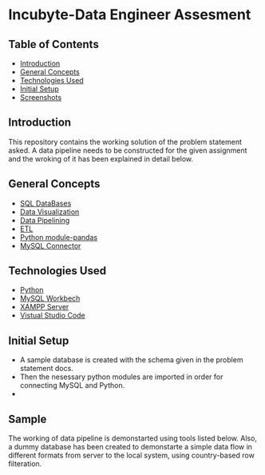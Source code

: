 # Incubyte-Data Engineer Assesment

## Table of Contents
* [Introduction](#introduction)
* [General Concepts](#general-concepts)
* [Technologies Used](#technologies-used)
* [Initial Setup](#initial-setup)
* [Screenshots](#screenshots)





## Introduction
This repository contains the working solution of the problem statement asked. A data pipeline needs to be constructed for the given assignment and the wroking of it has been explained in detail below.

## General Concepts
* [SQL DataBases](https://www.oracle.com/in/database/what-is-database/#:~:text=A%20database%20is%20an%20organized,database%20management%20system%20(DBMS).&text=The%20data%20can%20then%20be,updated%2C%20controlled%2C%20and%20organized.)
* [Data Visualization](https://www.wikiwand.com/en/Data_visualization)
* [Data Pipelining](https://hazelcast.com/glossary/data-pipeline/)
* [ETL](https://www.wikiwand.com/en/Extract,_transform,_load)
* [Python module-pandas](https://pandas.pydata.org/pandas-docs/stable/reference/api/pandas.DataFrame.html)
* [MySQL Connector](https://www.mysql.com/products/connector/)

## Technologies Used
* [Python](https://docs.python.org/3/)
* [MySQL Workbech](https://www.mysql.com/products/workbench/)
* [XAMPP Server](https://www.apachefriends.org/blog/news-article-61070.html)
* [Vistual Studio Code](https://code.visualstudio.com/)


## Initial Setup
* A sample database is created with the schema given in the problem statement docs.
* Then the nesessary python modules are imported in order for connecting MySQL and Python.
*  

## Sample 




The working of data pipeline is demonstarted using tools listed below. Also, a dummy database has been created to demonstarte a simple data flow in different formats from server to the local system, using country-based row filteration.

